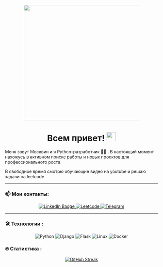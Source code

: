<div id="header" align="center">
  <img src="https://i.giphy.com/media/v1.Y2lkPTc5MGI3NjExaDV3em04ZGV0N2ZxYzU1djYzemVqaDV6M2FtYzZ5Yzl6ZGlyamh1ayZlcD12MV9pbnRlcm5hbF9naWZfYnlfaWQmY3Q9Zw/ygAaR0n5RsyAM/giphy.gif" width="380"/>
</div>
<h1 align="center">
  Всем привет!
  <img src="https://media.giphy.com/media/hvRJCLFzcasrR4ia7z/giphy.gif" width="30px"/>
</h1>
 
Меня зовут Москвин и я Python-разработчик :man_technologist: . В настоящий момент нахожусь в активном поиске работы и новых проектов для профессионального роста.

В свободное время смотрю обучающие видео на youtube и решаю задачи на leetcode

___ 
### :mailbox: Мои контакты:
<div id="badges" align="center">
  <a href="https://www.linkedin.com/in/%D0%BC%D0%BE%D1%81%D0%BA%D0%B2%D0%B8%D0%BD-%D0%B0%D0%BD%D0%B3%D0%B0%D1%80%D1%85%D0%B0%D0%B5%D0%B2-a63147316?lipi=urn%3Ali%3Apage%3Ad_flagship3_profile_view_base_contact_details%3B1y1QGfTISWit1hqIJwgHsw%3D%3D">
    <img src="https://img.shields.io/badge/LinkedIn-blue?style=for-the-badge&logo=linkedin&logoColor=white" alt="LinkedIn Badge"/>
  </a>
  <a href="https://leetcode.com/u/moskvin_an/">
    <img src="https://img.shields.io/badge/LeetCode-000000?style=for-the-badge&logo=LeetCode&logoColor=#d16c06" alt="Leetcode"/>
  </a>
  <a href="https://t.me/magicasian">
    <img src="https://img.shields.io/badge/Telegram-2CA5E0?style=for-the-badge&logo=telegram&logoColor=white" alt="Telegram"/>
  </a>
</div>


---

### :hammer_and_wrench: Технологии :
<div align="center">
  <img src="https://img.shields.io/badge/python-3670A0?style=for-the-badge&logo=python&logoColor=ffdd54" alt="Python"/>
  <img src="https://img.shields.io/badge/django-%23092E20.svg?style=for-the-badge&logo=django&logoColor=white" alt="Django"/>
  <img src="https://img.shields.io/badge/flask-%23000.svg?style=for-the-badge&logo=flask&logoColor=white" alt="Flask"/>
  <img src="https://img.shields.io/badge/Linux-FCC624?style=for-the-badge&logo=linux&logoColor=black" alt="Linux"/>
  <img src="https://img.shields.io/badge/Docker-316192?style=for-the-badge&logo=docker&logoColor=white" alt="Docker"/>
</div>

### :fire: Статистика :

<div align="center">
  <a href="https://git.io/streak-stats">
    <img src="https://github-readme-streak-stats.herokuapp.com?user=Angarhaev" alt="GitHub Streak">
  </a>
</div>

